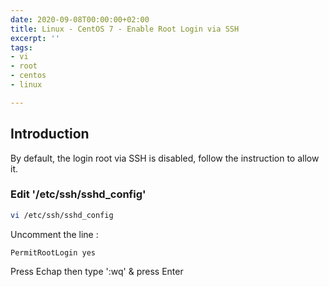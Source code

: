 ```yaml
---
date: 2020-09-08T00:00:00+02:00
title: Linux - CentOS 7 - Enable Root Login via SSH
excerpt: ''
tags:
- vi
- root
- centos
- linux

---
```

## Introduction

By default, the login root via SSH is disabled, follow the instruction to allow it.

### Edit '/etc/ssh/sshd_config'

```zsh
vi /etc/ssh/sshd_config
```

Uncomment the line :

```
PermitRootLogin yes
```

Press Echap then type ':wq' & press Enter